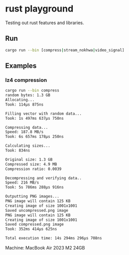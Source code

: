 # rust playground

Testing out rust features and libraries.

## Run
```bash
cargo run --bin [compress|stream_nokhwa|video_signal]
```

## Examples

### lz4 compression
```bash
cargo run --bin compress
random bytes: 1.3 GB
Allocating...
Took: 114µs 875ns

Filling vector with random data...
Took: 1s 497ms 637µs 750ns

Compressing data...
Speed: 187.8 MB/s
Took: 6s 657ms 178µs 250ns

Calculating sizes...
Took: 834ns

Original size: 1.3 GB
Compressed size: 4.9 MB
Compression ratio: 0.0039

Decompressing and verifying data..
Speed: 216 MB/s
Took: 5s 786ms 288µs 916ns

Outputting PNG images...
PNG image will contain 125 KB
Creating image of size 1001x1001
Saved uncompressed.png image
PNG image will contain 125 KB
Creating image of size 1001x1001
Saved compressed.png image
Took: 352ms 414µs 625ns

Total execution time: 14s 294ms 296µs 708ns
```
Machine: MacBook Air 2023 M2 24GB